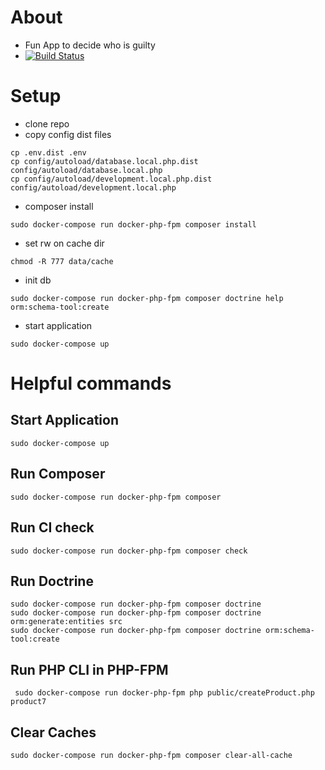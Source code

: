# About
* Fun App to decide who is guilty
* [![Build Status](https://travis-ci.org/s-ringert/guilty.svg?branch=master)](https://travis-ci.org/s-ringert/guilty)

# Setup
* clone repo
* copy config dist files
```shell
cp .env.dist .env
cp config/autoload/database.local.php.dist config/autoload/database.local.php
cp config/autoload/development.local.php.dist config/autoload/development.local.php      
```
* composer install
```shell
sudo docker-compose run docker-php-fpm composer install
```
                            
* set rw on cache dir                        
```shell
chmod -R 777 data/cache
```
* init db
```shell
sudo docker-compose run docker-php-fpm composer doctrine help orm:schema-tool:create
```

* start application
```shell
sudo docker-compose up
```

# Helpful commands
## Start Application
```shell
sudo docker-compose up
```
## Run Composer
```shell
sudo docker-compose run docker-php-fpm composer
```
## Run CI check
```shell
sudo docker-compose run docker-php-fpm composer check
```

## Run Doctrine
```shell
sudo docker-compose run docker-php-fpm composer doctrine
sudo docker-compose run docker-php-fpm composer doctrine orm:generate:entities src
sudo docker-compose run docker-php-fpm composer doctrine orm:schema-tool:create
```

## Run PHP CLI in PHP-FPM
```shell
 sudo docker-compose run docker-php-fpm php public/createProduct.php product7
```

## Clear Caches
```shell
sudo docker-compose run docker-php-fpm composer clear-all-cache
```

